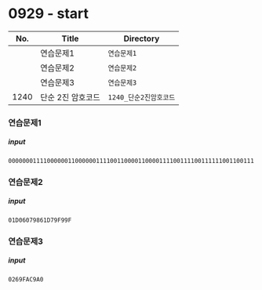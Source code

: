 # 0929 - start

| No.  | Title           | Directory             |
| ---- | --------------- | --------------------- |
|  | 연습문제1 | `연습문제1` |
|  | 연습문제2 | `연습문제2` |
|  | 연습문제3 | `연습문제3` |
| 1240 | 단순 2진 암호코드 | `1240_단순2진암호코드` |



### 연습문제1

##### input

```
0000000111100000011000000111100110000110000111100111100111111001100111
```



### 연습문제2

##### input

```
01D06079861D79F99F
```



### 연습문제3

##### input

```
0269FAC9A0
```

